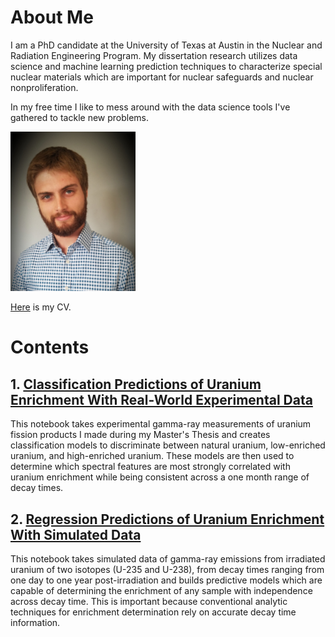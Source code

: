# About Me

I am a PhD candidate at the University of Texas at Austin in the Nuclear and Radiation Engineering Program. My dissertation research utilizes data science and machine learning prediction techniques to characterize special nuclear materials which are important for nuclear safeguards and nuclear nonproliferation. 

In my free time I like to mess around with the data science tools I've gathered to tackle new problems.

<img src="https://github.com/awdrescher/awdrescher.github.io/blob/master/38011685_10215498402880927_7228843852281413632_o.jpg" width="200"/>


[Here](Adam_Drescher_CV.pdf) is my CV.

# Contents

## 1. [Classification Predictions of Uranium Enrichment With Real-World Experimental Data](awdrescher.github.io/CoincidenceModel_Clean.ipynb)
This notebook takes experimental gamma-ray measurements of uranium fission products I made during my Master's Thesis and creates classification models to discriminate between natural uranium, low-enriched uranium, and high-enriched uranium. These models are then used to determine which spectral features are most strongly correlated with uranium enrichment while being consistent across a one month range of decay times.

## 2. [Regression Predictions of Uranium Enrichment With Simulated Data](SCALE_Predictions_Clean.ipynb)
This notebook takes simulated data of gamma-ray emissions from irradiated uranium of two isotopes (U-235 and U-238), from decay times ranging from one day to one year post-irradiation and builds predictive models which are capable of determining the enrichment of any sample with independence across decay time. This is important because conventional analytic techniques for enrichment determination rely on accurate decay time information.


